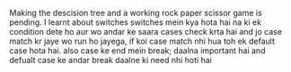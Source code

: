 Making the descision tree and a working rock paper scissor game is pending. 
I learnt about switches
switches mein kya hota hai na ki ek condition dete ho aur wo andar ke saara cases check krta hai and jo case match kr jaye wo run ho jayega, if koi case match nhi hua toh ek default case hota hai.
also case ke end mein break; daalna important hai
and defualt case ke andar break daalne ki need nhi hoti hai